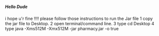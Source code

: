 ##### Hello Dude #####
i hope u'r fine !!!!
please follow those instructions to run the Jar file
1 copy the jar file to Desktop.
2 open terminal/command line.
3 type cd Desktop
4 type java -Xms512M -Xmx512M -jar pharmacy.jar -o true